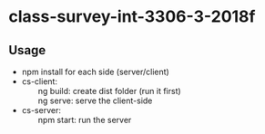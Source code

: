 # class-survey-int-3306-3-2018f
## Usage
* npm install for each side (server/client)
* cs-client:<br/>
&ensp;&ensp;&ensp;&ensp;ng build: create dist folder (run it first)<br/>
&ensp;&ensp;&ensp;&ensp;ng serve: serve the client-side<br/>
* cs-server:<br/>
&ensp;&ensp;&ensp;&ensp;npm start: run the server
